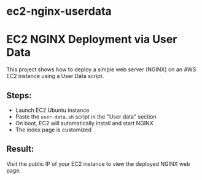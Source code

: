 # ec2-nginx-userdata
# EC2 NGINX Deployment via User Data

This project shows how to deploy a simple web server (NGINX) on an AWS EC2 instance using a User Data script.

## Steps:
- Launch EC2 Ubuntu instance
- Paste the `user-data.sh` script in the "User data" section
- On boot, EC2 will automatically install and start NGINX
- The index page is customized

## Result:
Visit the public IP of your EC2 instance to view the deployed NGINX web page.
